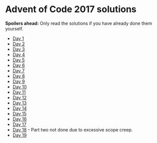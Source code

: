 # Advent of Code 2017 solutions

**Spoilers ahead:** Only read the solutions if you have already done them yourself.

+ [Day 1](src/day1.rs)
+ [Day 2](src/day2.rs)
+ [Day 3](src/day3.rs)
+ [Day 4](src/day4.rs)
+ [Day 5](src/day5.rs)
+ [Day 6](src/day6.rs)
+ [Day 7](src/day7.rs)
+ [Day 8](src/day8.rs)
+ [Day 9](src/day9.rs)
+ [Day 10](src/day10.rs)
+ [Day 11](src/day11.rs)
+ [Day 12](src/day12.rs)
+ [Day 13](src/day13.rs)
+ [Day 14](src/day14.rs)
+ [Day 15](src/day15.rs)
+ [Day 16](src/day16.rs)
+ [Day 17](src/day17.rs)
+ [Day 18](src/day18.rs) - Part two not done due to excessive scope creep.
+ [Day 19](src/day19.rs)
